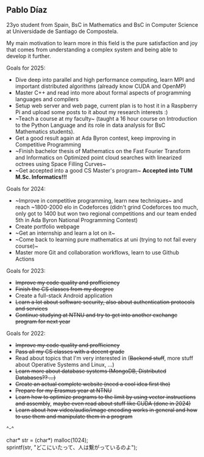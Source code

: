 ## Pablo Díaz

23yo student from Spain, BsC in Mathematics and BsC in Computer Science at Universidade de Santiago de Compostela.

My main motivation to learn more in this field is the pure satisfaction and joy that comes from understanding a complex system and being able to develop it further.

Goals for 2025:

* Dive deep into parallel and high performance computing, learn MPI and important distributed algorithms (already know CUDA and OpenMP)
* Master C++ and read into more about formal aspects of programming languages and compilers
* Setup web server and web page, current plan is to host it in a Raspberry Pi and upload some posts to it about my research interests :)
* ~Teach a course at my faculty~ (taught a 16 hour course on Introduction to the Python Language and its role in data analysis for BsC Mathematics students).
* Get a good result again at Ada Byron contest, keep improving in Competitive Programming
* ~Finish bachelor thesis of Mathematics on the Fast Fourier Transform and Informatics on Optimized point cloud searches with linearized octrees using Space Filling Curves~
* ~Get accepted into a good CS Master's program~ __Accepted into TUM M.Sc. Informatics!!!__

Goals for 2024:

* ~Improve in competitive programming, learn new techniques~ and reach ~1800-2000 elo in Codeforces (didn't grind Codeforces too much, only got to 1400 but won two regional competitions and our team ended 5th in Ada Byron National Programming Contest)
* Create portfolio webpage
* ~Get an internship and learn a lot on it~
* ~Come back to learning pure mathematics at uni (trying to not fail every course)~
* Master more Git and collaboration workflows, learn to use Github Actions 

Goals for 2023: 

* ~~Improve my code quality and profficiency~~
* ~~Finish the CS classes from my deegree~~
* Create a full-stack Android application
* ~~Learn a lot about software security, also about authentication protocols and services~~
* ~~Continue studying at NTNU and try to get into another exchange program for next year~~

Goals for 2022:

* ~~Improve my code quality and profficiency~~
* ~~Pass all my CS classes with a decent grade~~
* Read about topics that I'm very interested in (~~Backend stuff~~, more stuff about Operative Systems and Linux, ...)
* ~~Learn more about database systems (MongoDB, Distributed Databases?? ...)~~
* ~~Create an actual complete website (need a cool idea first tho)~~
* ~~Prepare for my Erasmus year at NTNU~~
* ~~Learn how to optimize programs to the limit by using vector instructions and assembly~~, ~~maybe even read about stuff like CUDA (done in 2024)~~
* ~~Learn about how video/audio/image encoding works in general and how to use them and manipulate them in a program~~

^-^

char* str = (char*) malloc(1024);\
sprintf(str, "どこにいたって、人は繋がっているのよ");
